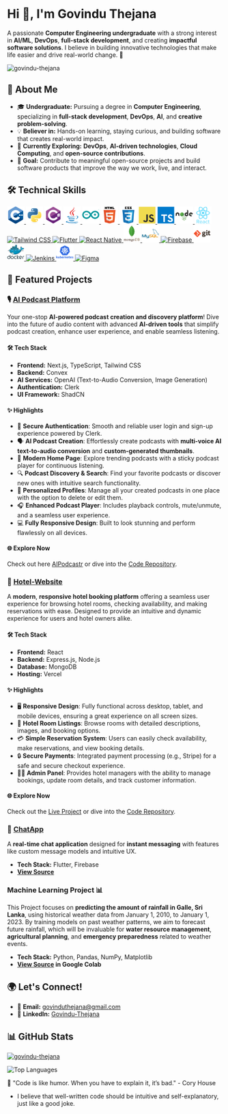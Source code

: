 <h1> Hi 👋, I'm Govindu Thejana</h1>

A passionate **Computer Engineering undergraduate** with a strong interest in **AI/ML**, **DevOps**, **full-stack development**, and creating **impactful software solutions**. I believe in building innovative technologies that make life easier and drive real-world change. 🚀


<p align="left"> <img src="https://komarev.com/ghpvc/?username=govindu-thejana&label=Profile%20views&color=0e75b6&style=flat" alt="govindu-thejana" /> </p>

## 🌟 About Me

- 🎓 **Undergraduate:** Pursuing a degree in **Computer Engineering**, specializing in **full-stack development**, **DevOps**, **AI**, and **creative problem-solving**.
- 💡 **Believer in:** Hands-on learning, staying curious, and building software that creates real-world impact.
- 🌱 **Currently Exploring:** **DevOps**, **AI-driven technologies**, **Cloud Computing**, and **open-source contributions**.
- 🎯 **Goal:** Contribute to meaningful open-source projects and build software products that improve the way we work, live, and interact.

## 🛠️ Technical Skills

<p align="left">
  <!-- Programming Languages -->
  <a href="https://www.cplusplus.com/" target="_blank" rel="noreferrer">
    <img src="https://raw.githubusercontent.com/devicons/devicon/master/icons/cplusplus/cplusplus-original.svg" alt="C++" width="40" height="40"/>
  </a>
  <a href="https://www.python.org/" target="_blank" rel="noreferrer">
    <img src="https://raw.githubusercontent.com/devicons/devicon/master/icons/python/python-original.svg" alt="Python" width="40" height="40"/>
  </a>
  <a href="https://learn.microsoft.com/en-us/dotnet/csharp/" target="_blank" rel="noreferrer">
    <img src="https://raw.githubusercontent.com/devicons/devicon/master/icons/csharp/csharp-original.svg" alt="C#" width="40" height="40"/>
  </a>
  <a href="https://www.java.com/" target="_blank" rel="noreferrer">
    <img src="https://raw.githubusercontent.com/devicons/devicon/master/icons/java/java-original.svg" alt="Java" width="40" height="40"/>
  </a>
  <a href="https://www.arduino.cc/" target="_blank" rel="noreferrer">
    <img src="https://raw.githubusercontent.com/devicons/devicon/master/icons/arduino/arduino-original.svg" alt="Arduino" width="40" height="40"/>
  </a>
  <!-- Web Development -->
  <a href="https://developer.mozilla.org/en-US/docs/Web/HTML" target="_blank" rel="noreferrer">
    <img src="https://raw.githubusercontent.com/devicons/devicon/master/icons/html5/html5-original-wordmark.svg" alt="HTML" width="40" height="40"/>
  </a>
  <a href="https://developer.mozilla.org/en-US/docs/Web/CSS" target="_blank" rel="noreferrer">
    <img src="https://raw.githubusercontent.com/devicons/devicon/master/icons/css3/css3-original-wordmark.svg" alt="CSS" width="40" height="40"/>
  </a>
  <a href="https://developer.mozilla.org/en-US/docs/Web/JavaScript" target="_blank" rel="noreferrer">
    <img src="https://raw.githubusercontent.com/devicons/devicon/master/icons/javascript/javascript-original.svg" alt="JavaScript" width="40" height="40"/>
  </a>
  <a href="https://www.typescriptlang.org/" target="_blank" rel="noreferrer">
    <img src="https://raw.githubusercontent.com/devicons/devicon/master/icons/typescript/typescript-original.svg" alt="TypeScript" width="40" height="40"/>
  </a>
  <!-- Frameworks and Libraries -->
    <a href="https://nodejs.org/" target="_blank" rel="noreferrer">
    <img src="https://raw.githubusercontent.com/devicons/devicon/master/icons/nodejs/nodejs-original-wordmark.svg" alt="Node.js" width="40" height="40"/>
</a>
  <a href="https://reactjs.org/" target="_blank" rel="noreferrer">
    <img src="https://raw.githubusercontent.com/devicons/devicon/master/icons/react/react-original-wordmark.svg" alt="React" width="40" height="40"/>
  </a>
  <a href="https://tailwindcss.com/" target="_blank" rel="noreferrer">
  <img src="https://upload.wikimedia.org/wikipedia/commons/d/d5/Tailwind_CSS_Logo.svg" alt="Tailwind CSS" width="40" height="40"/>
</a>
  <a href="https://www.flutter.dev/" target="_blank" rel="noreferrer">
    <img src="https://www.vectorlogo.zone/logos/flutterio/flutterio-icon.svg" alt="Flutter" width="40" height="40"/>
  </a>
  <a href="https://reactnative.dev/" target="_blank" rel="noreferrer">
  <img src="https://reactnative.dev/img/header_logo.svg" alt="React Native" width="40" height="40"/>
</a>
  <!-- Databases -->
  <a href="https://www.mongodb.com/" target="_blank" rel="noreferrer">
    <img src="https://raw.githubusercontent.com/devicons/devicon/master/icons/mongodb/mongodb-original-wordmark.svg" alt="MongoDB" width="40" height="40"/>
  </a>
  <a href="https://www.mysql.com/" target="_blank" rel="noreferrer">
    <img src="https://raw.githubusercontent.com/devicons/devicon/master/icons/mysql/mysql-original-wordmark.svg" alt="MySQL" width="40" height="40"/>
  </a>
  <a href="https://firebase.google.com/" target="_blank" rel="noreferrer">
    <img src="https://www.vectorlogo.zone/logos/firebase/firebase-icon.svg" alt="Firebase" width="40" height="40"/>
  </a>
  <!-- Tools -->
  <a href="https://www.git-scm.com/" target="_blank" rel="noreferrer">
    <img src="https://raw.githubusercontent.com/devicons/devicon/master/icons/git/git-original-wordmark.svg" alt="Git" width="40" height="40"/>
  </a>
  <a href="https://www.docker.com/" target="_blank" rel="noreferrer">
    <img src="https://raw.githubusercontent.com/devicons/devicon/master/icons/docker/docker-original-wordmark.svg" alt="Docker" width="40" height="40"/>
  </a>
  <a href="https://www.jenkins.io/" target="_blank" rel="noreferrer">
    <img src="https://www.vectorlogo.zone/logos/jenkins/jenkins-icon.svg" alt="Jenkins" width="40" height="40"/>
  </a>
  <a href="https://kubernetes.io/" target="_blank" rel="noreferrer">
    <img src="https://raw.githubusercontent.com/devicons/devicon/master/icons/kubernetes/kubernetes-plain-wordmark.svg" alt="Kubernetes" width="40" height="40"/>
  </a>
  <!-- Design Tools -->
  <a href="https://www.figma.com/" target="_blank" rel="noreferrer">
    <img src="https://www.vectorlogo.zone/logos/figma/figma-icon.svg" alt="Figma" width="40" height="40"/>
  </a>
</p>

## 🚀 Featured Projects

### 🎙️ [AI Podcast Platform](https://aipodcastr.vercel.app/)

Your one-stop **AI-powered podcast creation and discovery platform**! Dive into the future of audio content with advanced **AI-driven tools** that simplify podcast creation, enhance user experience, and enable seamless listening.

#### 🛠️ **Tech Stack**

- **Frontend:** Next.js, TypeScript, Tailwind CSS
- **Backend:** Convex
- **AI Services:** OpenAI (Text-to-Audio Conversion, Image Generation)
- **Authentication:** Clerk
- **UI Framework:** ShadCN

#### ✨ **Highlights**

- 🔐 **Secure Authentication**: Smooth and reliable user login and sign-up experience powered by Clerk.
- 🗣️ **AI Podcast Creation**: Effortlessly create podcasts with **multi-voice AI text-to-audio conversion** and **custom-generated thumbnails**.
- 🌟 **Modern Home Page**: Explore trending podcasts with a sticky podcast player for continuous listening.
- 🔍 **Podcast Discovery & Search**: Find your favorite podcasts or discover new ones with intuitive search functionality.
- 👤 **Personalized Profiles**: Manage all your created podcasts in one place with the option to delete or edit them.
- 🎧 **Enhanced Podcast Player**: Includes playback controls, mute/unmute, and a seamless user experience.
- 💻 **Fully Responsive Design**: Built to look stunning and perform flawlessly on all devices.

#### 🌐 **Explore Now**

Check out here [AIPodcastr](https://aipodcastr.vercel.app/) or dive into the [Code Repository](https://github.com/Govindu-Thejana/aipodcaster).

### 🏨 [Hotel-Website](https://suneragirahotel.vercel.app/)

A **modern**, **responsive hotel booking platform** offering a seamless user experience for browsing hotel rooms, checking availability, and making reservations with ease. Designed to provide an intuitive and dynamic experience for users and hotel owners alike.

#### 🛠️ **Tech Stack**

- **Frontend:** React
- **Backend:** Express.js, Node.js
- **Database:** MongoDB
- **Hosting:** Vercel

#### ✨ **Highlights**

- 🖥️ **Responsive Design**: Fully functional across desktop, tablet, and mobile devices, ensuring a great experience on all screen sizes.
- 🏨 **Hotel Room Listings**: Browse rooms with detailed descriptions, images, and booking options.
- 💳 **Simple Reservation System**: Users can easily check availability, make reservations, and view booking details.
- 🔒 **Secure Payments**: Integrated payment processing (e.g., Stripe) for a safe and secure checkout experience.
- 🧑‍💼 **Admin Panel**: Provides hotel managers with the ability to manage bookings, update room details, and track customer information.

#### 🌐 **Explore Now**

Check out the [Live Project](https://suneragirahotel.vercel.app/) or dive into the [Code Repository](https://github.com/Govindu-Thejana/Hotel-Website).


### 📱 [ChatApp](https://github.com/YourUsername/chatapp)

A **real-time chat application** designed for **instant messaging** with features like custom message models and intuitive UX.

- **Tech Stack:** Flutter, Firebase
- **[View Source](https://github.com/Govindu-Thejana/chat_app)**

### Machine Learning Project 📊

This Project focuses on **predicting the amount of rainfall in Galle, Sri Lanka**, using historical weather data from January 1, 2010, to January 1, 2023. By training models on past weather patterns, we aim to forecast future rainfall, which will be invaluable for **water resource management**, **agricultural planning**, and **emergency preparedness** related to weather events.

- **Tech Stack:** Python, Pandas, NumPy, Matplotlib
- **[View Source](https://colab.research.google.com/drive/16IOgCECnv-Uc1nKmKWNj_KX9xJ8lCork#scrollTo=RVEzMpL_jwu2) in Google Colab**


## 🌍 Let's Connect!

- 📧 **Email:** [govinduthejana@gmail.com](mailto:govinduthejana@gmail.com)
- 💼 **LinkedIn:** [Govindu-Thejana](https://www.linkedin.com/in/govindu-thejana/)



<!-- ## 🏆 Achievements

- 🥇 **Winner:** XYZ Hackathon 2023
- 🌟 **Open-Source Contributor:** PRs merged in notable repositories
- 📝 **Published Blogs:** [Your Blog](https://yourblog.com)

--- -->

## 📊 GitHub Stats
<p align="left"> <a href="https://github.com/ryo-ma/github-profile-trophy"><img src="https://github-profile-trophy.vercel.app/?username=govindu-thejana" alt="govindu-thejana" /></a> </p>

<!-- ![Govindu's GitHub Stats](https://github-readme-stats.vercel.app/api?username=govindu-thejana&show_icons=true&theme=radical)   -->
![Top Languages](https://github-readme-stats.vercel.app/api/top-langs/?username=Govindu-Thejana&layout=compact&theme=radical)


🌟 "Code is like humor. When you have to explain it, it’s bad." - Cory House
- I believe that well-written code should be intuitive and self-explanatory, just like a good joke.

